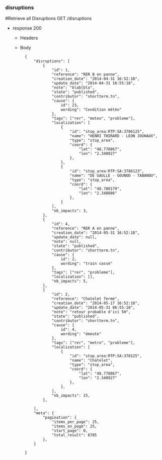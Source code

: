 ### disruptions

#Retrieve all Disruptions
GET /disruptions

- response 200
    * Headers
    * Body

            {
                "disruptions": [
                    {
                        "id": 1,
                        "reference": "RER B en panne",
                        "creation_date": "2014-04-31 16:52:18",
                        "update_date": "2014-04-31 16:55:18",
                        "note": "blablbla",
                        "state": "published",
                        "contributor": "shortterm.tn",
                        "cause": {
                            id": 23,
                            wording": "Condition météo"
                        },
                        "tags": ["rer", "meteo", "probleme"],
                        "localization": [
                            {
                                "id": "stop_area:RTP:SA:3786125",
                                "name": "HENRI THIRARD - LEON JOUHAUX",
                                "type": "stop_area",
                                "coord": {
                                    "lat": "48.778867",
                                    "lon": "2.340927"
                                },
                            },
                            {
                                "id": "stop_area:RTP:SA:3786123",
                                "name": "DE GAULLE - GOUNOD - TABANOU",
                                "type": "stop_area",
                                "coord": {
                                    "lat": "48.780179",
                                    "lon": "2.340886"
                                },
                            }
                        ],
                        "nb_impacts": 3,
                    },
                    {
                        "id": 4,
                        "reference": "RER A en panne",
                        "creation_date": "2014-05-31 16:52:18",
                        "update_date": null,
                        "note": null,
                        "state": "published",
                        "contributor": "shortterm.tn",
                        "cause": {
                            id": 2,
                            wording": "train cassé"
                        },
                        "tags": ["rer", "probleme"],
                        "localization": [],
                        "nb_impacts": 5,
                    },
                    {
                        "id": 2,
                        "reference": "Chatelet fermé",
                        "creation_date": "2014-05-17 16:52:18",
                        "update_date": "2014-05-31 06:55:18",
                        "note": "retour probable d'ici 5H",
                        "state": "published",
                        "contributor": "shortterm.tn",
                        "cause": {
                            id": 4,
                            wording": "émeute"
                        },
                        "tags": ["rer", "metro", "probleme"],
                        "localization": [
                            {
                                "id": "stop_area:RTP:SA:378125",
                                "name": "Chatelet",
                                "type": "stop_area",
                                "coord": {
                                    "lat": "48.778867",
                                    "lon": "2.340927"
                                },
                            },
                        ],
                        "nb_impacts": 15,
                    },

                ],
                "meta": {
                    "pagination": {
                        "items_per_page": 25,
                        "items_on_page": 25,
                        "start_page": 0,
                        "total_result": 8785
                    },
                }

            }

